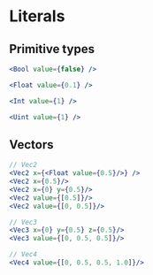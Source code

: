 # Literals

## Primitive types

```jsx
<Bool value={false} />

<Float value={0.1} />

<Int value={1} />

<Uint value={1} />
```

## Vectors

```jsx
// Vec2
<Vec2 x={<Float value={0.5}/>} />
<Vec2 x={0.5}/>
<Vec2 x={0} y={0.5}/>
<Vec2 value={[0.5]}/> 
<Vec2 value={[0, 0.5]}/>

// Vec3
<Vec3 x={0} y={0.5} z={0.5}/>
<Vec3 value={[0, 0.5, 0.5]}/>

// Vec4
<Vec4 value={[0, 0.5, 0.5, 1.0]}/>
```